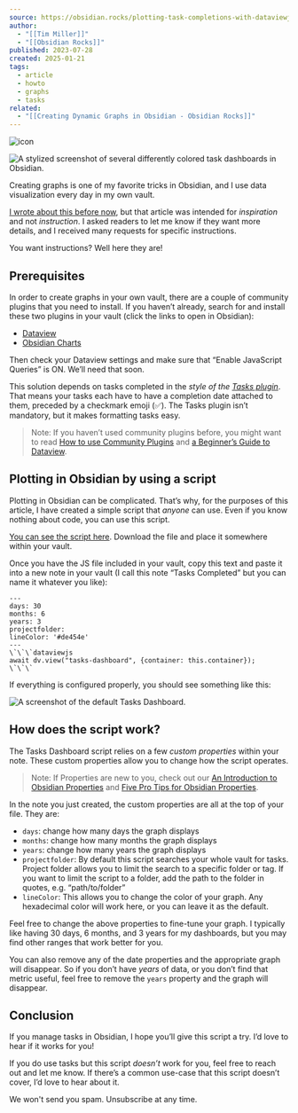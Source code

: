 ```yaml
---
source: https://obsidian.rocks/plotting-task-completions-with-dataviewjs-and-obsidian-charts/
author:
  - "[[Tim Miller]]"
  - "[[Obsidian Rocks]]"
published: 2023-07-28
created: 2025-01-21
tags:
  - article
  - howto
  - graphs
  - tasks
related:
  - "[[Creating Dynamic Graphs in Obsidian - Obsidian Rocks]]"
---
```

![icon](https://i0.wp.com/obsidian.rocks/wp-content/uploads/2023/01/or-logo-1.png?fit=32%2C32&ssl=1)

![A stylized screenshot of several differently colored task dashboards in Obsidian.](https://i0.wp.com/obsidian.rocks/wp-content/uploads/2023/07/pretty-tasks-graphs.png?resize=1024%2C706&ssl=1)

Creating graphs is one of my favorite tricks in Obsidian, and I use data visualization every day in my own vault.

[I wrote about this before now](https://obsidian.rocks/creating-dynamic-graphs-in-obsidian/), but that article was intended for *inspiration* and not *instruction*. I asked readers to let me know if they want more details, and I received many requests for specific instructions.

You want instructions? Well here they are!

## Prerequisites

In order to create graphs in your own vault, there are a couple of community plugins that you need to install. If you haven’t already, search for and install these two plugins in your vault (click the links to open in Obsidian):

- [Dataview](https://obsidian.md/plugins?id=dataview)
- [Obsidian Charts](https://obsidian.md/plugins?id=obsidian-charts)

Then check your Dataview settings and make sure that “Enable JavaScript Queries” is ON. We’ll need that soon.

This solution depends on tasks completed in the *style of the [Tasks plugin](https://obsidian.md/plugins?id=obsidian-tasks-plugin)*. That means your tasks each have to have a completion date attached to them, preceded by a checkmark emoji (✅). The Tasks plugin isn’t mandatory, but it makes formatting tasks easy.

> Note: If you haven’t used community plugins before, you might want to read [How to use Community Plugins](https://obsidian.rocks/how-to-use-community-plugins-in-obsidian/) and [a Beginner’s Guide to Dataview](https://obsidian.rocks/dataview-in-obsidian-a-beginners-guide/).

## Plotting in Obsidian by using a script

Plotting in Obsidian can be complicated. That’s why, for the purposes of this article, I have created a simple script that *anyone* can use. Even if you know nothing about code, you can use this script.

[You can see the script here](https://gist.github.com/WebInspectInc/bf3f26e95899eb91782068d974ffa23e). Download the file and place it somewhere within your vault.

Once you have the JS file included in your vault, copy this text and paste it into a new note in your vault (I call this note “Tasks Completed” but you can name it whatever you like):

```
---
days: 30
months: 6
years: 3
projectfolder: 
lineColor: '#de454e'
---
\`\`\`dataviewjs
await dv.view("tasks-dashboard", {container: this.container});
\`\`\`
```

If everything is configured properly, you should see something like this:

![A screenshot of the default Tasks Dashboard.](https://i0.wp.com/obsidian.rocks/wp-content/uploads/2023/07/tasks-dashboard-default.png?resize=485%2C1024&ssl=1)

## How does the script work?

The Tasks Dashboard script relies on a few *custom properties* within your note. These custom properties allow you to change how the script operates.

> Note: If Properties are new to you, check out our [An Introduction to Obsidian Properties](https://obsidian.rocks/an-introduction-to-obsidian-properties/) and [Five Pro Tips for Obsidian Properties](https://obsidian.rocks/five-pro-tips-for-obsidian-properties/).

In the note you just created, the custom properties are all at the top of your file. They are:

- `days`: change how many days the graph displays
- `months`: change how many months the graph displays
- `years`: change how many years the graph displays
- `projectfolder`: By default this script searches your whole vault for tasks. Project folder allows you to limit the search to a specific folder or tag. If you want to limit the script to a folder, add the path to the folder in quotes, e.g. “path/to/folder”
- `lineColor`: This allows you to change the color of your graph. Any hexadecimal color will work here, or you can leave it as the default.

Feel free to change the above properties to fine-tune your graph. I typically like having 30 days, 6 months, and 3 years for my dashboards, but you may find other ranges that work better for you.

You can also remove any of the date properties and the appropriate graph will disappear. So if you don’t have *years* of data, or you don’t find that metric useful, feel free to remove the `years` property and the graph will disappear.

## Conclusion

If you manage tasks in Obsidian, I hope you’ll give this script a try. I’d love to hear if it works for you!

If you do use tasks but this script *doesn’t* work for you, feel free to reach out and let me know. If there’s a common use-case that this script doesn’t cover, I’d love to hear about it.

We won't send you spam. Unsubscribe at any time.